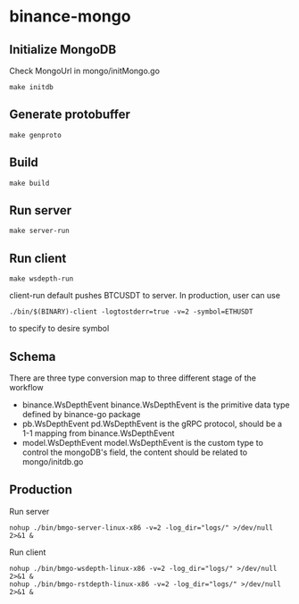 # binance-mongo

## Initialize MongoDB
Check MongoUrl in mongo/initMongo.go
```
make initdb
```

## Generate protobuffer
```
make genproto
```

## Build
```
make build
```

## Run server
```
make server-run
```

## Run client
```
make wsdepth-run
```
client-run default pushes BTCUSDT to server.  In production, user can use 
```
./bin/$(BINARY)-client -logtostderr=true -v=2 -symbol=ETHUSDT
```
to specify to desire symbol

## Schema
There are three type conversion map to three different stage of the workflow
- binance.WsDepthEvent
binance.WsDepthEvent is the primitive data type defined by binance-go package
- pb.WsDepthEvent
pd.WsDepthEvent is the gRPC protocol, should be a 1-1 mapping from binance.WsDepthEvent
- model.WsDepthEvent
model.WsDepthEvent is the custom type to control the mongoDB's field, the content should be related to mongo/initdb.go

## Production
Run server
```
nohup ./bin/bmgo-server-linux-x86 -v=2 -log_dir="logs/" >/dev/null 2>&1 &
```

Run client
```
nohup ./bin/bmgo-wsdepth-linux-x86 -v=2 -log_dir="logs/" >/dev/null 2>&1 &
nohup ./bin/bmgo-rstdepth-linux-x86 -v=2 -log_dir="logs/" >/dev/null 2>&1 &
```